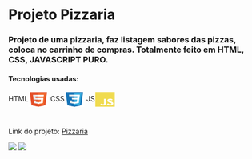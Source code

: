 <h1>Projeto Pizzaria</h1>

<h3>Projeto de uma pizzaria, faz listagem sabores das pizzas, coloca no carrinho de compras. Totalmente feito em HTML, CSS, JAVASCRIPT PURO.</h3>

<h4>Tecnologias usadas:</h4>

<div>
  HTML<img align="center" alt="Paulo-HTML" height="30" width="40" src="https://raw.githubusercontent.com/devicons/devicon/master/icons/html5/html5-original.svg" alt="Paulo-HTML" />
  CSS<img align="center" alt="Paulo-CSS" height="30" width="40" src="https://raw.githubusercontent.com/devicons/devicon/master/icons/css3/css3-original.svg" alt="Paulo-CSS" />
  JS<img align="center" alt="Paulo-Js" height="30" width="40" src="https://raw.githubusercontent.com/devicons/devicon/master/icons/javascript/javascript-plain.svg">
</div>
 
#

Link do projeto: <a href="https://paulogilvan.github.io/projeto-javascript/">Pizzaria</a>

<img src="https://github.com/paulogilvan/projeto-javascript/assets/39015469/4fdbd528-3d6f-490e-9995-4318d147da67" />

<img src="https://github.com/paulogilvan/projeto-javascript/assets/39015469/b728c225-7f18-4951-9505-2ebf133c2ccd" />
